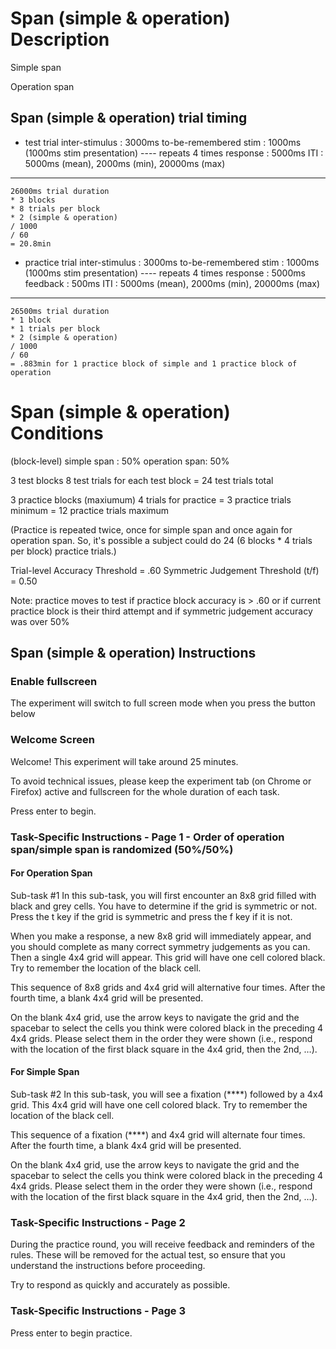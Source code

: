 # Span (simple & operation) Description
Simple span

Operation span

## Span (simple & operation) trial timing
- test trial
inter-stimulus : 3000ms
to-be-remembered stim : 1000ms (1000ms stim presentation)
---- repeats 4 times
response : 5000ms
ITI : 5000ms (mean), 2000ms (min), 20000ms (max)

--- 
```code 
26000ms trial duration 
* 3 blocks 
* 8 trials per block 
* 2 (simple & operation)
/ 1000 
/ 60
= 20.8min
```

- practice trial
inter-stimulus : 3000ms
to-be-remembered stim : 1000ms (1000ms stim presentation)
---- repeats 4 times
response : 5000ms
feedback : 500ms
ITI : 5000ms (mean), 2000ms (min), 20000ms (max)

--- 
```code 
26500ms trial duration 
* 1 block
* 1 trials per block 
* 2 (simple & operation)
/ 1000 
/ 60
= .883min for 1 practice block of simple and 1 practice block of operation
```

# Span (simple & operation) Conditions
(block-level)
simple span : 50%
operation span: 50%

3 test blocks
8 test trials for each test block
= 24 test trials total 

3 practice blocks (maxiumum)
4 trials for practice
= 3 practice trials minimum
= 12 practice trials maximum

(Practice is repeated twice, once for simple span and once again for operation span. So, it's possible a subject could do 24 (6 blocks * 4 trials per block) practice trials.)

Trial-level Accuracy Threshold = .60
Symmetric Judgement Threshold (t/f) = 0.50

Note: practice moves to test if practice block accuracy is > .60 or if current practice block is their third attempt and if symmetric judgement accuracy was over 50% 

## Span (simple & operation) Instructions

### Enable fullscreen
The experiment will switch to full screen mode when you press the button below

### Welcome Screen
Welcome! This experiment will take around 25 minutes.

To avoid technical issues, please keep the experiment tab (on Chrome or Firefox) active and fullscreen for the whole duration of each task.

Press enter to begin.

### Task-Specific Instructions - Page 1 - Order of operation span/simple span is randomized (50%/50%)
#### For Operation Span
Sub-task #1
In this sub-task, you will first encounter an 8x8 grid filled with black and grey cells. You have to determine if the grid is symmetric or not. Press the t key if the grid is symmetric and press the f key if it is not.

When you make a response, a new 8x8 grid will immediately appear, and you should complete as many correct symmetry judgements as you can. Then a single 4x4 grid will appear. This grid will have one cell colored black. Try to remember the location of the black cell.

This sequence of 8x8 grids and 4x4 grid will alternative four times. After the fourth time, a blank 4x4 grid will be presented.

On the blank 4x4 grid, use the arrow keys to navigate the grid and the spacebar to select the cells you think were colored black in the preceding 4 4x4 grids. Please select them in the order they were shown (i.e., respond with the location of the first black square in the 4x4 grid, then the 2nd, …).

#### For Simple Span
Sub-task #2
In this sub-task, you will see a fixation (****) followed by a 4x4 grid. This 4x4 grid will have one cell colored black. Try to remember the location of the black cell.

This sequence of a fixation (****) and 4x4 grid will alternate four times. After the fourth time, a blank 4x4 grid will be presented.

On the blank 4x4 grid, use the arrow keys to navigate the grid and the spacebar to select the cells you think were colored black in the preceding 4 4x4 grids. Please select them in the order they were shown (i.e., respond with the location of the first black square in the 4x4 grid, then the 2nd, …).

### Task-Specific Instructions - Page 2
During the practice round, you will receive feedback and reminders of the rules. These will be removed for the actual test, so ensure that you understand the instructions before proceeding.

Try to respond as quickly and accurately as possible.

### Task-Specific Instructions - Page 3
Press enter to begin practice.